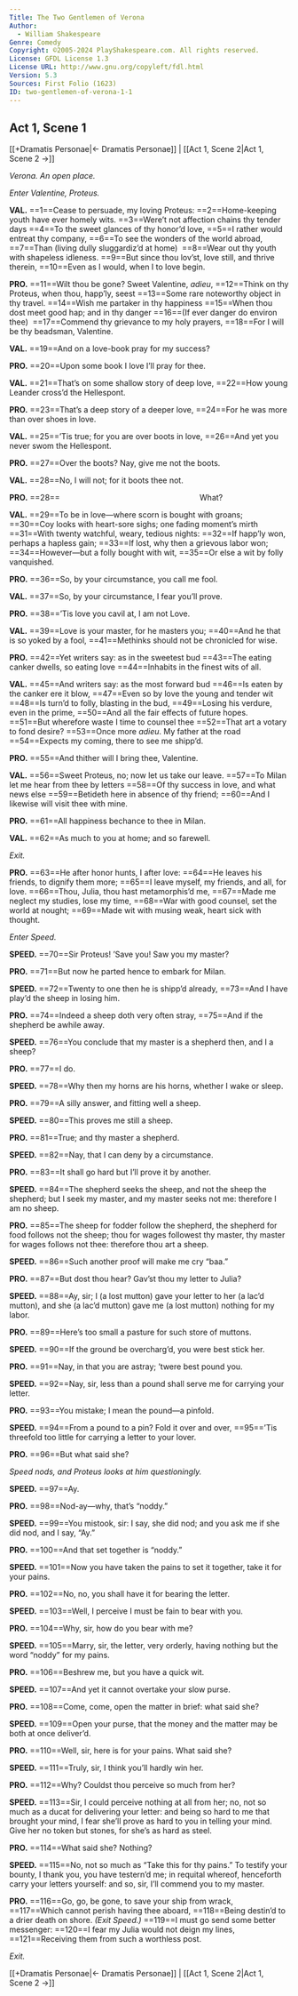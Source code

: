 ```yaml
---
Title: The Two Gentlemen of Verona
Author: 
  - William Shakespeare
Genre: Comedy
Copyright: ©2005-2024 PlayShakespeare.com. All rights reserved.
License: GFDL License 1.3
License URL: http://www.gnu.org/copyleft/fdl.html
Version: 5.3
Sources: First Folio (1623)
ID: two-gentlemen-of-verona-1-1
---
```


## Act 1, Scene 1
[[+Dramatis Personae|← Dramatis Personae]] | [[Act 1, Scene 2|Act 1, Scene 2 →]]

*Verona. An open place.*

*Enter Valentine, Proteus.*

**VAL.**
==1==Cease to persuade, my loving Proteus:
==2==Home-keeping youth have ever homely wits.
==3==Were’t not affection chains thy tender days
==4==To the sweet glances of thy honor’d love,
==5==I rather would entreat thy company,
==6==To see the wonders of the world abroad,
==7==Than (living dully sluggardiz’d at home) 
==8==Wear out thy youth with shapeless idleness.
==9==But since thou lov’st, love still, and thrive therein,
==10==Even as I would, when I to love begin.

**PRO.**
==11==Wilt thou be gone? Sweet Valentine, *adieu*,
==12==Think on thy Proteus, when thou, happ’ly, seest
==13==Some rare noteworthy object in thy travel.
==14==Wish me partaker in thy happiness
==15==When thou dost meet good hap; and in thy danger
==16==(If ever danger do environ thee) 
==17==Commend thy grievance to my holy prayers,
==18==For I will be thy beadsman, Valentine.

**VAL.**
==19==And on a love-book pray for my success?

**PRO.**
==20==Upon some book I love I’ll pray for thee.

**VAL.**
==21==That’s on some shallow story of deep love,
==22==How young Leander cross’d the Hellespont.

**PRO.**
==23==That’s a deep story of a deeper love,
==24==For he was more than over shoes in love.

**VAL.**
==25==’Tis true; for you are over boots in love,
==26==And yet you never swom the Hellespont.

**PRO.**
==27==Over the boots? Nay, give me not the boots.

**VAL.**
==28==No, I will not; for it boots thee not.

**PRO.**
==28==                  What?

**VAL.**
==29==To be in love—where scorn is bought with groans;
==30==Coy looks with heart-sore sighs; one fading moment’s mirth
==31==With twenty watchful, weary, tedious nights:
==32==If happ’ly won, perhaps a hapless gain;
==33==If lost, why then a grievous labor won;
==34==However—but a folly bought with wit,
==35==Or else a wit by folly vanquished.

**PRO.**
==36==So, by your circumstance, you call me fool.

**VAL.**
==37==So, by your circumstance, I fear you’ll prove.

**PRO.**
==38==’Tis love you cavil at, I am not Love.

**VAL.**
==39==Love is your master, for he masters you;
==40==And he that is so yoked by a fool,
==41==Methinks should not be chronicled for wise.

**PRO.**
==42==Yet writers say: as in the sweetest bud
==43==The eating canker dwells, so eating love
==44==Inhabits in the finest wits of all.

**VAL.**
==45==And writers say: as the most forward bud
==46==Is eaten by the canker ere it blow,
==47==Even so by love the young and tender wit
==48==Is turn’d to folly, blasting in the bud,
==49==Losing his verdure, even in the prime,
==50==And all the fair effects of future hopes.
==51==But wherefore waste I time to counsel thee
==52==That art a votary to fond desire?
==53==Once more *adieu*. My father at the road
==54==Expects my coming, there to see me shipp’d.

**PRO.**
==55==And thither will I bring thee, Valentine.

**VAL.**
==56==Sweet Proteus, no; now let us take our leave.
==57==To Milan let me hear from thee by letters
==58==Of thy success in love, and what news else
==59==Betideth here in absence of thy friend;
==60==And I likewise will visit thee with mine.

**PRO.**
==61==All happiness bechance to thee in Milan.

**VAL.**
==62==As much to you at home; and so farewell.

*Exit.*

**PRO.**
==63==He after honor hunts, I after love:
==64==He leaves his friends, to dignify them more;
==65==I leave myself, my friends, and all, for love.
==66==Thou, Julia, thou hast metamorphis’d me,
==67==Made me neglect my studies, lose my time,
==68==War with good counsel, set the world at nought;
==69==Made wit with musing weak, heart sick with thought.

*Enter Speed.*

**SPEED.**
==70==Sir Proteus! ’Save you! Saw you my master?

**PRO.**
==71==But now he parted hence to embark for Milan.

**SPEED.**
==72==Twenty to one then he is shipp’d already,
==73==And I have play’d the sheep in losing him.

**PRO.**
==74==Indeed a sheep doth very often stray,
==75==And if the shepherd be awhile away.

**SPEED.**
==76==You conclude that my master is a shepherd then, and I a sheep?

**PRO.**
==77==I do.

**SPEED.**
==78==Why then my horns are his horns, whether I wake or sleep.

**PRO.**
==79==A silly answer, and fitting well a sheep.

**SPEED.**
==80==This proves me still a sheep.

**PRO.**
==81==True; and thy master a shepherd.

**SPEED.**
==82==Nay, that I can deny by a circumstance.

**PRO.**
==83==It shall go hard but I’ll prove it by another.

**SPEED.**
==84==The shepherd seeks the sheep, and not the sheep the shepherd; but I seek my master, and my master seeks not me: therefore I am no sheep.

**PRO.**
==85==The sheep for fodder follow the shepherd, the shepherd for food follows not the sheep; thou for wages followest thy master, thy master for wages follows not thee: therefore thou art a sheep.

**SPEED.**
==86==Such another proof will make me cry “baa.”

**PRO.**
==87==But dost thou hear? Gav’st thou my letter to Julia?

**SPEED.**
==88==Ay, sir; I (a lost mutton) gave your letter to her (a lac’d mutton), and she (a lac’d mutton) gave me (a lost mutton) nothing for my labor.

**PRO.**
==89==Here’s too small a pasture for such store of muttons.

**SPEED.**
==90==If the ground be overcharg’d, you were best stick her.

**PRO.**
==91==Nay, in that you are astray; ’twere best pound you.

**SPEED.**
==92==Nay, sir, less than a pound shall serve me for carrying your letter.

**PRO.**
==93==You mistake; I mean the pound—a pinfold.

**SPEED.**
==94==From a pound to a pin? Fold it over and over,
==95==’Tis threefold too little for carrying a letter to your lover.

**PRO.**
==96==But what said she?

*Speed nods, and Proteus looks at him questioningly.*

**SPEED.**
==97==Ay.

**PRO.**
==98==Nod-ay—why, that’s “noddy.”

**SPEED.**
==99==You mistook, sir: I say, she did nod; and you ask me if she did nod, and I say, “Ay.”

**PRO.**
==100==And that set together is “noddy.”

**SPEED.**
==101==Now you have taken the pains to set it together, take it for your pains.

**PRO.**
==102==No, no, you shall have it for bearing the letter.

**SPEED.**
==103==Well, I perceive I must be fain to bear with you.

**PRO.**
==104==Why, sir, how do you bear with me?

**SPEED.**
==105==Marry, sir, the letter, very orderly, having nothing but the word “noddy” for my pains.

**PRO.**
==106==Beshrew me, but you have a quick wit.

**SPEED.**
==107==And yet it cannot overtake your slow purse.

**PRO.**
==108==Come, come, open the matter in brief: what said she?

**SPEED.**
==109==Open your purse, that the money and the matter may be both at once deliver’d.

**PRO.**
==110==Well, sir, here is for your pains. What said she?

**SPEED.**
==111==Truly, sir, I think you’ll hardly win her.

**PRO.**
==112==Why? Couldst thou perceive so much from her?

**SPEED.**
==113==Sir, I could perceive nothing at all from her; no, not so much as a ducat for delivering your letter: and being so hard to me that brought your mind, I fear she’ll prove as hard to you in telling your mind. Give her no token but stones, for she’s as hard as steel.

**PRO.**
==114==What said she? Nothing?

**SPEED.**
==115==No, not so much as “Take this for thy pains.” To testify your bounty, I thank you, you have testern’d me; in requital whereof, henceforth carry your letters yourself: and so, sir, I’ll commend you to my master.

**PRO.**
==116==Go, go, be gone, to save your ship from wrack,
==117==Which cannot perish having thee aboard,
==118==Being destin’d to a drier death on shore.
*(Exit Speed.)*
==119==I must go send some better messenger:
==120==I fear my Julia would not deign my lines,
==121==Receiving them from such a worthless post.

*Exit.*

[[+Dramatis Personae|← Dramatis Personae]] | [[Act 1, Scene 2|Act 1, Scene 2 →]]